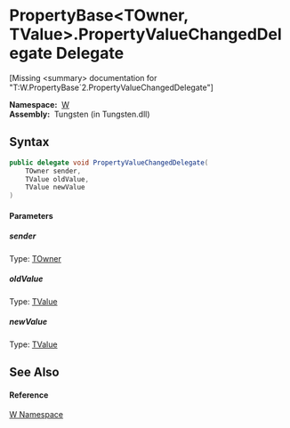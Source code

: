 PropertyBase&lt;TOwner, TValue>.PropertyValueChangedDelegate Delegate
=====================================================================
  
[Missing &lt;summary> documentation for "T:W.PropertyBase`2.PropertyValueChangedDelegate"]


  **Namespace:**  [W][1]  
  **Assembly:**  Tungsten (in Tungsten.dll)

Syntax
------

```csharp
public delegate void PropertyValueChangedDelegate(
	TOwner sender,
	TValue oldValue,
	TValue newValue
)
```

#### Parameters

##### *sender*
Type: [TOwner][2]  


##### *oldValue*
Type: [TValue][2]  


##### *newValue*
Type: [TValue][2]  



See Also
--------

#### Reference
[W Namespace][1]  

[1]: ../README.md
[2]: ../PropertyBase_2/README.md
[3]: ../../_icons/Help.png